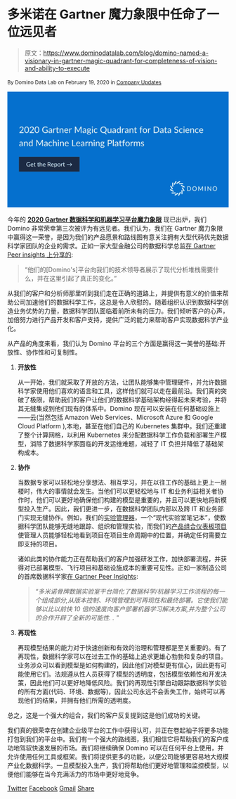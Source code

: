 # 多米诺在 Gartner 魔力象限中任命了一位远见者

> 原文：<https://www.dominodatalab.com/blog/domino-named-a-visionary-in-gartner-magic-quadrant-for-completeness-of-vision-and-ability-to-execute>

<small class="t-small">By Domino Data Lab on February 19, 2020 in [Company Updates](/blog/company-updates/)</small>

[![Read the 2020 Gartner Magic Quadrant](img/a28058860dc61ab7c7f44cf19c29e476.png)](/resources/gartner-magic-quadrant-data-science-platforms/)

今年的 **[2020 Gartner 数据科学和机器学习平台魔力象限](https://www.dominodatalab.com/resources/gartner-magic-quadrant-data-science-platforms/)** 现已出炉，我们 Domino 非常荣幸第三次被评为有远见者。我们认为，我们在 Gartner 魔力象限中赢得这一荣誉，是因为我们的产品愿景和路线图有意关注拥有大型代码优先数据科学家团队的企业的需求。正如一家大型金融公司的数据科学总监[在 Gartner Peer insights 上分享的](https://www.gartner.com/reviews/market/data-science-machine-learning-platforms/vendor/domino/product/domino-data-science-platform/review/view/1041872):

> “他们的[Domino's]平台向我们的技术领导者展示了现代分析堆栈需要什么，并在这里引起了真正的变化。”

从我们的客户和分析师那里听到我们走在正确的道路上，并提供有意义的价值来帮助公司加速他们的数据科学工作，这总是令人欣慰的。随着组织认识到数据科学创造业务优势的力量，数据科学团队面临着前所未有的压力。我们倾听客户的心声，加倍努力进行产品开发和客户支持，提供广泛的能力来帮助客户实现数据科学产业化。

从产品的角度来看，我们认为 Domino 平台的三个方面是赢得这一美誉的基础:开放性、协作性和可复制性。

1.  **开放性**

    从一开始，我们就采取了开放的方法，让团队能够集中管理硬件，并允许数据科学家使用他们喜欢的语言和工具，这样他们就可以走在最前沿。我们真的突破了极限，帮助我们的客户让他们的数据科学基础架构经得起未来考验，并将其无缝集成到他们现有的体系中。Domino 现在可以安装在任何基础设施上——云(当然包括 Amazon Web Services、Microsoft Azure 和 Google Cloud Platform ),本地，甚至在他们自己的 Kubernetes 集群中。我们还重建了整个计算网格，以利用 Kubernetes 来分配数据科学工作负载和部署生产模型，消除了数据科学家面临的开发运维难题，减轻了 IT 负担并降低了基础架构成本。
2.  **协作**

    当数据专家可以轻松地分享想法、相互学习，并在以往工作的基础上更上一层楼时，伟大的事情就会发生。当他们可以更轻松地与 IT 和业务利益相关者协作时，他们可以更好地确保他们构建的模型是重要的，并且可以更快地将新模型投入生产。因此，我们更进一步，在数据科学团队内部以及跨 IT 和业务部门实现无缝协作。例如，我们的[实验管理器](https://blog.dominodatalab.com/announcing-domino-3-3-datasets-and-experiment-manager/)，一个“现代实验室笔记本”，使数据科学团队能够无缝地跟踪、组织和管理实验，而我们的[产品组合仪表板项目](https://blog.dominodatalab.com/announcing-trial-and-domino-3-5-control-center-for-data-science-leaders/)使管理人员能够轻松地看到项目在项目生命周期中的位置，并确定任何需要立即支持的项目。

    诸如此类的协作能力正在帮助我们的客户加强研发工作，加快部署流程，并获得对已部署模型、飞行项目和基础设施成本的重要可见性。正如一家制造公司的首席数据科学家[在 Gartner Peer Insights](https://www.gartner.com/reviews/market/data-science-machine-learning-platforms/vendor/domino/product/domino-data-science-platform/review/view/1054122):

    > *“多米诺骨牌数据实验室平台简化了数据科学/机器学习工作流程的每一个组成部分,从版本控制、环境管理到可再现性和最终部署。它使我们能够以比以前快 10 倍的速度向客户部署机器学习解决方案,并为整个公司的合作开辟了全新的可能性. . "*

3.  **再现性**

    再现模型结果的能力对于快速创新和有效的治理和管理都是至关重要的。有了再现性，数据科学家可以在过去工作的基础上追求更雄心勃勃和复杂的项目。业务涉众可以看到模型是如何构建的，因此他们对模型更有信心，因此更有可能使用它们。法规遵从性人员获得了模型的透明度，包括模型依赖性和开发决策，因此他们可以更好地降低风险。我们的再现性引擎自动跟踪数据科学实验的所有方面(代码、环境、数据等)，因此公司永远不会丢失工作，始终可以再现他们的结果，并拥有他们所需的透明度。

总之，这是一个强大的组合，我们的客户反复提到这是他们成功的关键。

我们真的很荣幸在创建企业级平台的工作中获得认可，并正在卷起袖子将更多功能打包到我们的平台中。我们有一个强大的路线图，我们相信它将帮助我们的客户成功地驾驭快速发展的市场。我们将继续确保 Domino 可以在任何平台上使用，并允许使用任何工具或框架。我们将提供更多的功能，以便公司能够更容易地大规模产业化数据科学。一旦模型投入生产，我们将帮助他们更好地管理和监控模型，以便他们能够在当今充满活力的市场中更好地竞争。

[Twitter](/#twitter) [Facebook](/#facebook) [Gmail](/#google_gmail) [Share](https://www.addtoany.com/share#url=https%3A%2F%2Fwww.dominodatalab.com%2Fblog%2Fdomino-named-a-visionary-in-gartner-magic-quadrant-for-completeness-of-vision-and-ability-to-execute%2F&title=Domino%20named%20a%20Visionary%20in%20Gartner%20Magic%20Quadrant%20for%20completeness%20of%20vision%20and%20ability%20to%20execute)